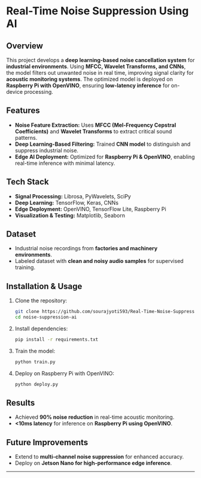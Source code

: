 # **Real-Time Noise Suppression Using AI**  

## **Overview**  
This project develops a **deep learning-based noise cancellation system** for **industrial environments**. Using **MFCC, Wavelet Transforms, and CNNs**, the model filters out unwanted noise in real time, improving signal clarity for **acoustic monitoring systems**. The optimized model is deployed on **Raspberry Pi with OpenVINO**, ensuring **low-latency inference** for on-device processing.  

## **Features**  
- **Noise Feature Extraction:** Uses **MFCC (Mel-Frequency Cepstral Coefficients)** and **Wavelet Transforms** to extract critical sound patterns.  
- **Deep Learning-Based Filtering:** Trained **CNN model** to distinguish and suppress industrial noise.  
- **Edge AI Deployment:** Optimized for **Raspberry Pi & OpenVINO**, enabling real-time inference with minimal latency.  

## **Tech Stack**  
- **Signal Processing:** Librosa, PyWavelets, SciPy  
- **Deep Learning:** TensorFlow, Keras, CNNs  
- **Edge Deployment:** OpenVINO, TensorFlow Lite, Raspberry Pi  
- **Visualization & Testing:** Matplotlib, Seaborn  

## **Dataset**  
- Industrial noise recordings from **factories and machinery environments**.  
- Labeled dataset with **clean and noisy audio samples** for supervised training.  

## **Installation & Usage**  
1. Clone the repository:  
   ```bash
   git clone https://github.com/sourajyoti593/Real-Time-Noise-Suppression-Using-AI.git
   cd noise-suppression-ai
   ```  
2. Install dependencies:  
   ```bash
   pip install -r requirements.txt
   ```  
3. Train the model:  
   ```bash
   python train.py
   ```  
4. Deploy on Raspberry Pi with OpenVINO:  
   ```bash
   python deploy.py
   ```  

## **Results**  
- Achieved **90% noise reduction** in real-time acoustic monitoring.  
- **<10ms latency** for inference on **Raspberry Pi using OpenVINO**.  

## **Future Improvements**  
- Extend to **multi-channel noise suppression** for enhanced accuracy.  
- Deploy on **Jetson Nano for high-performance edge inference**.  

---
